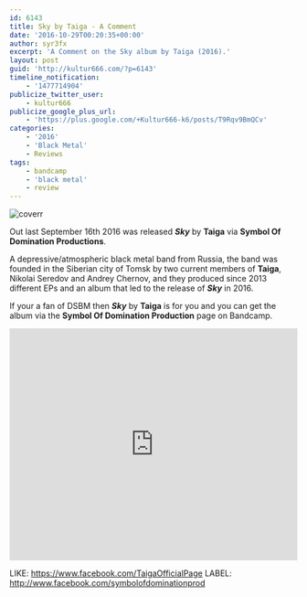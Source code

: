 ```yaml
---
id: 6143
title: Sky by Taiga - A Comment
date: '2016-10-29T00:20:35+00:00'
author: syr3fx
excerpt: 'A Comment on the Sky album by Taiga (2016).'
layout: post
guid: 'http://kultur666.com/?p=6143'
timeline_notification:
    - '1477714904'
publicize_twitter_user:
    - kultur666
publicize_google_plus_url:
    - 'https://plus.google.com/+Kultur666-k6/posts/T9Rqv9BmQCv'
categories:
    - '2016'
    - 'Black Metal'
    - Reviews
tags:
    - bandcamp
    - 'black metal'
    - review
---
```


![coverr](http://localhost:8080/wp-content/uploads/2016/10/coverr.jpg?w=680)

Out last September 16th 2016 was released ***Sky*** by **Taiga** via **Symbol Of Domination Productions**.

A depressive/atmospheric black metal band from Russia, the band was founded in the Siberian city of Tomsk by two current members of **Taiga**, Nikolai Seredov and Andrey Chernov, and they produced since 2013 different EPs and an album that led to the release of ***Sky*** in 2016.

If your a fan of DSBM then ***Sky*** by **Taiga** is for you and you can get the album via the **Symbol Of Domination Production** page on Bandcamp.

<iframe style="border: 0; width: 100%; height: 406px;" src="https://bandcamp.com/EmbeddedPlayer/album=1079641720/size=large/bgcol=333333/linkcol=e99708/tracklist=false/transparent=true/" seamless></iframe>

LIKE: <https://www.facebook.com/TaigaOfficialPage>
LABEL: <http://www.facebook.com/symbolofdominationprod>